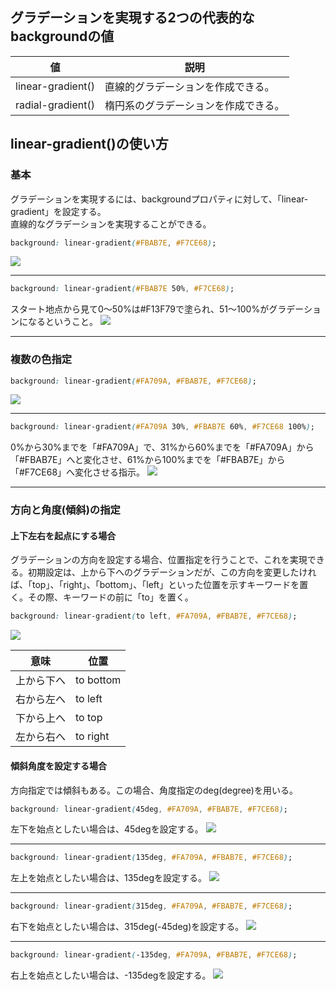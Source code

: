 ## グラデーションを実現する2つの代表的なbackgroundの値
|値|説明|
|-|-|
|linear-gradient()|直線的グラデーションを作成できる。|
|radial-gradient()|楕円系のグラデーションを作成できる。|

## linear-gradient()の使い方
### 基本
グラデーションを実現するには、backgroundプロパティに対して、「linear-gradient」を設定する。<br>
直線的なグラデーションを実現することができる。
```css
background: linear-gradient(#FBAB7E, #F7CE68);
```
<img src="https://creive.me/wp-content/uploads/2018/11/3e296a8a31238f72a8c73342f7261ae5.png">

---

```css
background: linear-gradient(#FBAB7E 50%, #F7CE68);
```
スタート地点から見て0〜50%は#F13F79で塗られ、51〜100%がグラデーションになるということ。
<img src="https://creive.me/wp-content/uploads/2018/11/a0fc8af6afb91fb14522f49d6331cda3.png">

---

### 複数の色指定
```css
background: linear-gradient(#FA709A, #FBAB7E, #F7CE68);
```
<img src="https://creive.me/wp-content/uploads/2018/11/ead92844305f54fe5533c69f03471b5c.png">
          
---

```css
background: linear-gradient(#FA709A 30%, #FBAB7E 60%, #F7CE68 100%);
```
0%から30%までを「#FA709A」で、31%から60%までを「#FA709A」から「#FBAB7E」へと変化させ、61%から100%までを「#FBAB7E」から「#F7CE68」へ変化させる指示。
<img src="https://creive.me/wp-content/uploads/2018/11/b9ad2c0acf311d47fa5a51e0d66ec799.png">

---

### 方向と角度(傾斜)の指定
#### 上下左右を起点にする場合
グラデーションの方向を設定する場合、位置指定を行うことで、これを実現できる。初期設定は、上から下へのグラデーションだが、この方向を変更したければ、「top」、「right」、「bottom」、「left」といった位置を示すキーワードを置く。その際、キーワードの前に「to」を置く。
```css
background: linear-gradient(to left, #FA709A, #FBAB7E, #F7CE68);
```
<img src="https://creive.me/wp-content/uploads/2018/11/f2d129b30518126cbd3b503e57df890a.png">

|意味|位置|
|-|-|
|上から下へ|to bottom|
|右から左へ|to left|
|下から上へ|to top|
|左から右へ|to right|

#### 傾斜角度を設定する場合
方向指定では傾斜もある。この場合、角度指定のdeg(degree)を用いる。
```css
background: linear-gradient(45deg, #FA709A, #FBAB7E, #F7CE68);
```
左下を始点としたい場合は、45degを設定する。
<img src="https://creive.me/wp-content/uploads/2018/11/755994d701271ff33b4fcb0fc45493c5.png">

---
```css
background: linear-gradient(135deg, #FA709A, #FBAB7E, #F7CE68);
```
左上を始点としたい場合は、135degを設定する。
<img src="https://creive.me/wp-content/uploads/2018/11/755994d701271ff33b4fcb0fc45493c5.png">

---

```css
background: linear-gradient(315deg, #FA709A, #FBAB7E, #F7CE68);
```
右下を始点としたい場合は、315deg(-45deg)を設定する。
<img src="https://creive.me/wp-content/uploads/2018/11/83c2d04a361716bc64cea8032e3c4997.png">

---

```css
background: linear-gradient(-135deg, #FA709A, #FBAB7E, #F7CE68);
```
右上を始点としたい場合は、-135degを設定する。
<img src="https://creive.me/wp-content/uploads/2018/11/90c70efd5d32b319722be05382b8fab3.png">
